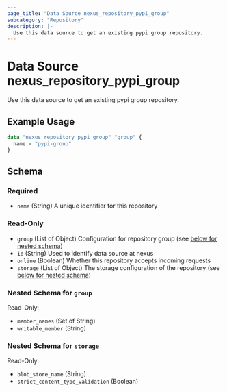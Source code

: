 ```yaml
---
page_title: "Data Source nexus_repository_pypi_group"
subcategory: "Repository"
description: |-
  Use this data source to get an existing pypi group repository.
---
```

# Data Source nexus_repository_pypi_group
Use this data source to get an existing pypi group repository.
## Example Usage
```terraform
data "nexus_repository_pypi_group" "group" {
  name = "pypi-group"
}
```
<!-- schema generated by tfplugindocs -->
## Schema

### Required

- `name` (String) A unique identifier for this repository

### Read-Only

- `group` (List of Object) Configuration for repository group (see [below for nested schema](#nestedatt--group))
- `id` (String) Used to identify data source at nexus
- `online` (Boolean) Whether this repository accepts incoming requests
- `storage` (List of Object) The storage configuration of the repository (see [below for nested schema](#nestedatt--storage))

<a id="nestedatt--group"></a>
### Nested Schema for `group`

Read-Only:

- `member_names` (Set of String)
- `writable_member` (String)


<a id="nestedatt--storage"></a>
### Nested Schema for `storage`

Read-Only:

- `blob_store_name` (String)
- `strict_content_type_validation` (Boolean)
